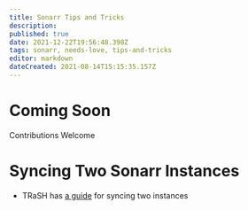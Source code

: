 ```yaml
---
title: Sonarr Tips and Tricks
description: 
published: true
date: 2021-12-22T19:56:48.398Z
tags: sonarr, needs-love, tips-and-tricks
editor: markdown
dateCreated: 2021-08-14T15:15:35.157Z
---
```


# Coming Soon

Contributions Welcome

# Syncing Two Sonarr Instances

- TRaSH has [a guide](https://trash-guides.info/Radarr/Tips/Sync-2-radarr-sonarr/) for syncing two instances